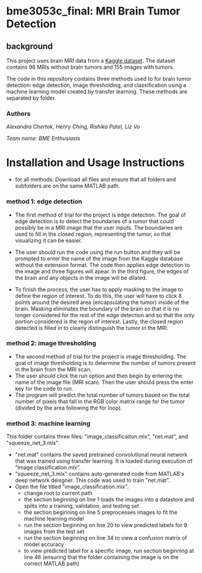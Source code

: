 # bme3053c_final: MRI Brain Tumor Detection 

## background
This project uses brain MRI data from a [Kaggle dataset](https://www.kaggle.com/datasets/navoneel/brain-mri-images-for-brain-tumor-detection). The dataset contains 98 MRIs without brain tumors and 155 images with tumors. 

The code in this repository contains three methods used to for brain tumor detection: edge detection, image thresholding, and classification using a machine learning model created by transfer learning. These methods are separated by folder.

### Authors
*Alexandra Chertok, Henry Ching, Rishika Patel, Liz Vo*

*Team name: BME Enthusiasts*

# Installation and Usage Instructions
* for all methods: Download all files and ensure that all folders and subfolders are on the same MATLAB path.

### method 1: edge detection
* The first method of trial for the project is edge detection. The goal of edge detection is to detect the boundaries of a tumor that could possibly be in a MRI image that the user inputs. The boundaries are used to fill in the closed region, representing the tumor, so that visualizing it can be easier.

* The user should run the code using the run button and they will be prompted to enter the name of the image from the Kaggle database without the extension format. The code then applies edge detection to the image and three figures will apear. In the third figure, the edges of the brain and any objects in the image will be dilated.
* To finish the process, the user has to apply masking to the image to define the region of interest. To do this, the user will have to click 8 points around the desired area (encapsulating the tumor) inside of the brain. Masking eliminates the boundary of the brain so that it is no longer considered for the rest of the edge detection and so that the only portion considered is the regon of interest. Lastly, the closed region detected is filled in to clearly distinguish the tumor in the MRI. 

### method 2: image thresholding
* The second method of trial for the project is image thresholding. The goal of image thresholding is to determine the number of tumors present in the brain from the MRI scan.
* The user should click the run option and then begin by entering the name of the image file (MRI scan). Then the user should press the enter key for the code to run. 
* The program will predict the total number of tumors based on the total number of pixels that fall in the RGB color matrix range for the tumor (divided by the area following the for loop). 

### method 3: machine learning

This folder contains three files: "image_classificaiton.mlx", "net.mat", and "squeeze_net_3.mlx".

* "net.mat" contains the saved pretrained convolutional neural network that was trained using transfer learning. It is loaded during execution of "image classification.mlx".
* "squeeze_net_3.mlx" contains auto-generated code from MATLAB's deep network deisgner. This code was used to train "net.mat".
* Open the file titled "image_classification.mlx".
    * change root to current path
    * the section beginning on line 1 loads the images into a datastore and splits into a training, validation, and testing set
    * the section beginning on line 5 preprocesses images to fit the machine learning model
    * run the section beginning on line 20 to view predicted labels for 9 images from the test set 
    * run the section beginning on line 34 to view a confusion matrix of model accuracy
    * to view predicted label for a specific image, run section beginning at line 48 (ensuring that the folder containing the image is on the correct MATLAB path)
  
